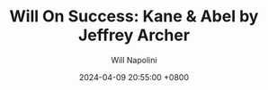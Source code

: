 ---
title: "Will On Success: Kane & Abel by Jeffrey Archer"
author: Will Napolini
date: 2024-04-09 20:55:00 +0800
categories: [Mindset, Book-summaries]
tags:
  [
    kane-and-abel,
    jeffrey-archer,
    historical-fiction,
    rags-to-riches,
    billionaire,
    success-story,
    family-dynamics,
    kane,
    abel,
    rivalry,
    wealth,
    power,
    business,
    intertwined-fates,
    19th-century,
    historical-romance,
    kane-and-abel-summary,
    jeffrey-archer-books
  ]
image: https://pbs.twimg.com/media/GO1uCQzXcAA1Ws6?format=jpg&name=large
alt: "Will On Success: Kane & Abel by Jeffrey Archer"
fallback:
  - 
  # Replace with the URL of your backup image
  -
  # Replace with the URL of your backup image
---